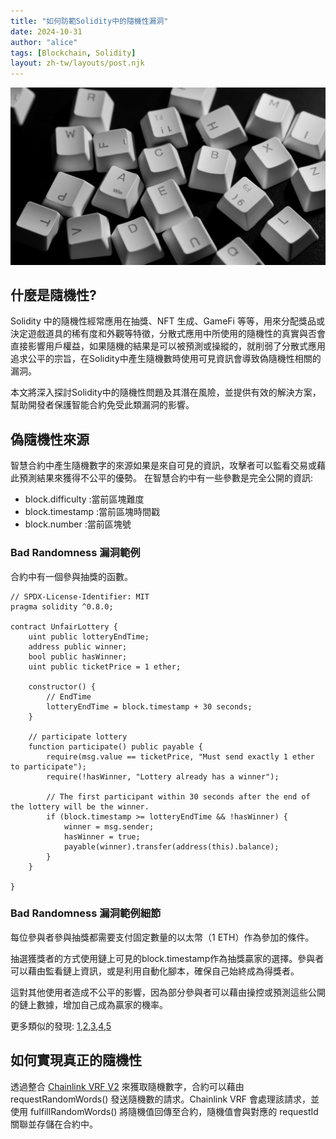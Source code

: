 ```yaml
---
title: "如何防範Solidity中的隨機性漏洞"
date: 2024-10-31
author: "alice"
tags: [Blockchain, Solidity]
layout: zh-tw/layouts/post.njk
---
```


![](/img/posts/alice/badrandom/bad_randomness.png)

## 什麼是隨機性?
<!-- summary -->
Solidity 中的隨機性經常應用在抽獎、NFT 生成、GameFi 等等，用來分配獎品或決定遊戲道具的稀有度和外觀等特徵，分散式應用中所使用的隨機性的真實與否會直接影響用戶權益，如果隨機的結果是可以被預測或操縱的，就削弱了分散式應用追求公平的宗旨，在Solidity中產生隨機數時使用可見資訊會導致偽隨機性相關的漏洞。

本文將深入探討Solidity中的隨機性問題及其潛在風險，並提供有效的解決方案，幫助開發者保護智能合約免受此類漏洞的影響。

<!-- summary -->

## 偽隨機性來源
智慧合約中產生隨機數字的來源如果是來自可見的資訊，攻擊者可以監看交易或藉此預測結果來獲得不公平的優勢。
在智慧合約中有一些參數是完全公開的資訊:
- block.difficulty :當前區塊難度
- block.timestamp :當前區塊時間戳
- block.number :當前區塊號


### Bad Randomness 漏洞範例
合約中有一個參與抽獎的函數。
``` solidity
// SPDX-License-Identifier: MIT
pragma solidity ^0.8.0;

contract UnfairLottery {
    uint public lotteryEndTime;
    address public winner;
    bool public hasWinner;
    uint public ticketPrice = 1 ether;

    constructor() {
        // EndTime
        lotteryEndTime = block.timestamp + 30 seconds;
    }

    // participate lottery
    function participate() public payable {
        require(msg.value == ticketPrice, "Must send exactly 1 ether to participate");
        require(!hasWinner, "Lottery already has a winner");
        
        // The first participant within 30 seconds after the end of the lottery will be the winner.
        if (block.timestamp >= lotteryEndTime && !hasWinner) {
            winner = msg.sender;
            hasWinner = true;
            payable(winner).transfer(address(this).balance);
        }
    }

}

```

### Bad Randomness 漏洞範例細節

每位參與者參與抽獎都需要支付固定數量的以太幣（1 ETH）作為參加的條件。

抽選獲獎者的方式使用鏈上可見的block.timestamp作為抽獎贏家的選擇。參與者可以藉由監看鏈上資訊，或是利用自動化腳本，確保自己始終成為得獎者。

這對其他使用者造成不公平的影響，因為部分參與者可以藉由操控或預測這些公開的鏈上數據，增加自己成為贏家的機率。

更多類似的發現:
[1](https://github.com/code-423n4/2022-10-holograph-findings/issues/427),[2](https://github.com/code-423n4/2021-05-nftx-findings/issues/78),[3](https://github.com/trailofbits/publications/blob/master/reviews/zecwallet.pdf),[4](https://github.com/code-423n4/2021-04-meebits-findings/issues/30),[5](https://github.com/code-423n4/2022-03-joyn-findings/issues/50)


## 如何實現真正的隨機性
透過整合 [Chainlink VRF V2](https://docs.chain.link/vrf/v2/subscription/examples/get-a-random-number#request-random-values) 來獲取隨機數字，合約可以藉由 requestRandomWords() 發送隨機數的請求。Chainlink VRF 會處理該請求，並使用 fulfillRandomWords() 將隨機值回傳至合約，隨機值會與對應的 requestId 關聯並存儲在合約中。

